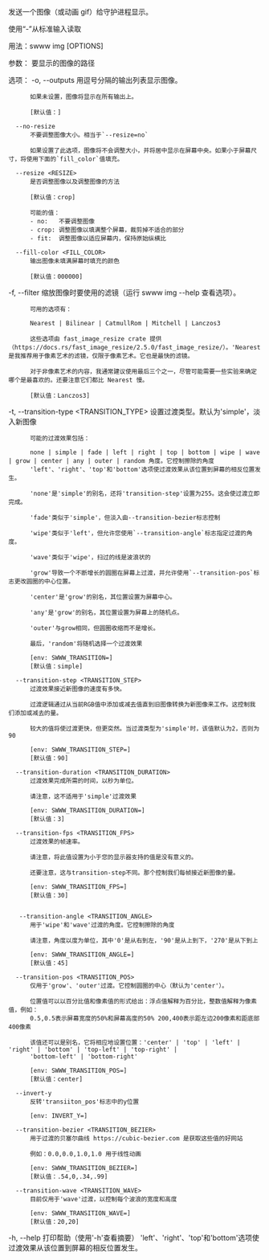 发送一个图像（或动画 gif）给守护进程显示。

使用“-”从标准输入读取

用法：swww img [OPTIONS] <PATH>

参数：
  <PATH>
          要显示的图像的路径

选项：
  -o, --outputs <OUTPUTS>
          用逗号分隔的输出列表显示图像。

          如果未设置，图像将显示在所有输出上。

          [默认值：]

      --no-resize
          不要调整图像大小。相当于`--resize=no`

          如果设置了此选项，图像将不会调整大小，并将居中显示在屏幕中央。如果小于屏幕尺寸，将使用下面的`fill_color`值填充。

      --resize <RESIZE>
          是否调整图像以及调整图像的方法

          [默认值：crop]

          可能的值：
          - no:   不要调整图像
          - crop: 调整图像以填满整个屏幕，裁剪掉不适合的部分
          - fit:  调整图像以适应屏幕内，保持原始纵横比

      --fill-color <FILL_COLOR>
          输出图像未填满屏幕时填充的颜色

          [默认值：000000]

  -f, --filter <FILTER>
          缩放图像时要使用的滤镜（运行 swww img --help 查看选项）。

          可用的选项有：

          Nearest | Bilinear | CatmullRom | Mitchell | Lanczos3

          这些选项由 fast_image_resize crate 提供（https://docs.rs/fast_image_resize/2.5.0/fast_image_resize/）。'Nearest' 是我推荐用于像素艺术的滤镜，仅限于像素艺术。它也是最快的滤镜。

          对于非像素艺术的内容，我通常建议使用最后三个之一，尽管可能需要一些实验来确定哪个是最喜欢的。还要注意它们都比 Nearest 慢。

          [默认值：Lanczos3]

  -t, --transition-type <TRANSITION_TYPE>
          设置过渡类型。默认为'simple'，淡入新图像

          可能的过渡效果包括：

          none | simple | fade | left | right | top | bottom | wipe | wave | grow | center | any | outer | random 角度。它控制擦除的角度
          'left'、'right'、'top'和'bottom'选项使过渡效果从该位置到屏幕的相反位置发生。

          'none'是'simple'的别名，还将'transition-step'设置为255。这会使过渡立即完成。

          'fade'类似于'simple'，但淡入由--transition-bezier标志控制

          'wipe'类似于'left'，但允许您使用`--transition-angle`标志指定过渡的角度。

          'wave'类似于'wipe'，扫过的线是波浪状的

          'grow'导致一个不断增长的圆圈在屏幕上过渡，并允许使用`--transition-pos`标志更改圆圈的中心位置。

          'center'是'grow'的别名，其位置设置为屏幕中心。

          'any'是'grow'的别名，其位置设置为屏幕上的随机点。

          'outer'与grow相同，但圆圈收缩而不是增长。

          最后，'random'将随机选择一个过渡效果

          [env: SWWW_TRANSITION=]
          [默认值：simple]

      --transition-step <TRANSITION_STEP>
          过渡效果接近新图像的速度有多快。

          过渡逻辑通过从当前RGB值中添加或减去值直到旧图像转换为新图像来工作。这控制我们添加或减去的量。

          较大的值将使过渡更快，但更突然。当过渡类型为'simple'时，该值默认为2，否则为90

          [env: SWWW_TRANSITION_STEP=]
          [默认值：90]

      --transition-duration <TRANSITION_DURATION>
          过渡效果完成所需的时间，以秒为单位。

          请注意，这不适用于'simple'过渡效果

          [env: SWWW_TRANSITION_DURATION=]
          [默认值：3]

      --transition-fps <TRANSITION_FPS>
          过渡效果的帧速率。

          请注意，将此值设置为小于您的显示器支持的值是没有意义的。

          还要注意，这与transition-step不同。那个控制我们每帧接近新图像的量。

          [env: SWWW_TRANSITION_FPS=]
          [默认值：30]


       --transition-angle <TRANSITION_ANGLE>
          用于'wipe'和'wave'过渡的角度。它控制擦除的角度

          请注意，角度以度为单位，其中'0'是从右到左，'90'是从上到下，'270'是从下到上

          [env: SWWW_TRANSITION_ANGLE=]
          [默认值：45]

      --transition-pos <TRANSITION_POS>
          仅用于'grow'、'outer'过渡。它控制圆圈的中心（默认为'center'）。

          位置值可以以百分比值和像素值的形式给出：浮点值解释为百分比，整数值解释为像素值，例如：
          0.5,0.5表示屏幕宽度的50%和屏幕高度的50% 200,400表示距左边200像素和距底部400像素

          该值还可以是别名，它将相应地设置位置：'center' | 'top' | 'left' | 'right' | 'bottom' | 'top-left' | 'top-right' |
          'bottom-left' | 'bottom-right'

          [env: SWWW_TRANSITION_POS=]
          [默认值：center]

      --invert-y
          反转'transiiton_pos'标志中的y位置

          [env: INVERT_Y=]

      --transition-bezier <TRANSITION_BEZIER>
          用于过渡的贝塞尔曲线 https://cubic-bezier.com 是获取这些值的好网站

          例如：0.0,0.0,1.0,1.0 用于线性动画

          [env: SWWW_TRANSITION_BEZIER=]
          [默认值：.54,0,.34,.99]

      --transition-wave <TRANSITION_WAVE>
          目前仅用于'wave'过渡，以控制每个波浪的宽度和高度

          [env: SWWW_TRANSITION_WAVE=]
          [默认值：20,20]

  -h, --help
          打印帮助（使用'-h'查看摘要）
          'left'、'right'、'top'和'bottom'选项使过渡效果从该位置到屏幕的相反位置发生。

